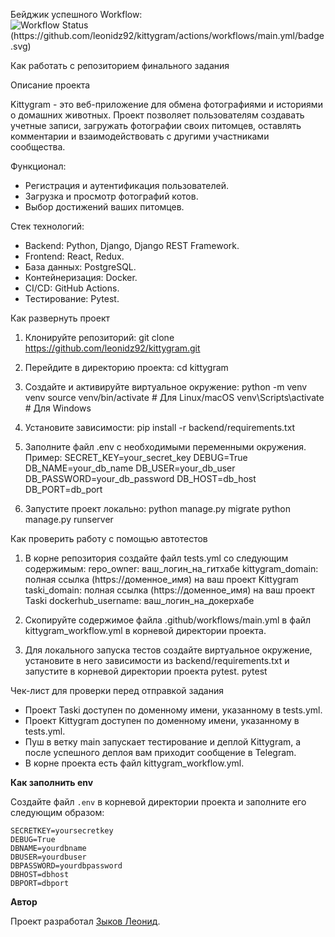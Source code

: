 Бейджик успешного Workflow:
![Workflow Status (https://github.com/leonidz92/kittygram/actions/workflows/main.yml/badge.svg)](https://github.com/leonidz92/kittygram/actions)

Как работать с репозиторием финального задания

Описание проекта

Kittygram - это веб-приложение для обмена фотографиями и историями о домашних животных. Проект позволяет пользователям создавать учетные записи, загружать фотографии своих питомцев, оставлять комментарии и взаимодействовать с другими участниками сообщества.

Функционал:
- Регистрация и аутентификация пользователей.
- Загрузка и просмотр фотографий котов.
- Выбор достижений ваших питомцев.

Стек технологий:
- Backend: Python, Django, Django REST Framework.
- Frontend: React, Redux.
- База данных: PostgreSQL.
- Контейнеризация: Docker.
- CI/CD: GitHub Actions.
- Тестирование: Pytest.

Как развернуть проект

1. Клонируйте репозиторий:
git clone https://github.com/leonidz92/kittygram.git

2. Перейдите в директорию проекта:
cd kittygram

3. Создайте и активируйте виртуальное окружение:
python -m venv venv
source venv/bin/activate       # Для Linux/macOS
venv\Scripts\activate          # Для Windows

4. Установите зависимости:
pip install -r backend/requirements.txt

5. Заполните файл .env с необходимыми переменными окружения. Пример:
SECRET_KEY=your_secret_key
DEBUG=True
DB_NAME=your_db_name
DB_USER=your_db_user
DB_PASSWORD=your_db_password
DB_HOST=db_host
DB_PORT=db_port

6. Запустите проект локально:
python manage.py migrate
python manage.py runserver


Как проверить работу с помощью автотестов

1. В корне репозитория создайте файл tests.yml со следующим содержимым:
repo_owner: ваш_логин_на_гитхабе
kittygram_domain: полная ссылка (https://доменное_имя) на ваш проект Kittygram
taski_domain: полная ссылка (https://доменное_имя) на ваш проект Taski
dockerhub_username: ваш_логин_на_докерхабе

2. Скопируйте содержимое файла .github/workflows/main.yml в файл kittygram_workflow.yml в корневой директории проекта.
3. Для локального запуска тестов создайте виртуальное окружение, установите в него зависимости из backend/requirements.txt и запустите в корневой директории проекта pytest.
pytest


Чек-лист для проверки перед отправкой задания

- Проект Taski доступен по доменному имени, указанному в tests.yml.
- Проект Kittygram доступен по доменному имени, указанному в tests.yml.
- Пуш в ветку main запускает тестирование и деплой Kittygram, а после успешного деплоя вам приходит сообщение в Telegram.
- В корне проекта есть файл kittygram_workflow.yml.

**Как заполнить env**

Создайте файл `.env` в корневой директории проекта и заполните его следующим образом:
```
SECRETKEY=yoursecretkey
DEBUG=True
DBNAME=yourdbname
DBUSER=yourdbuser
DBPASSWORD=yourdbpassword
DBHOST=dbhost
DBPORT=dbport
```

**Автор**

Проект разработал [Зыков Леонид](https://github.com/leonidz92).